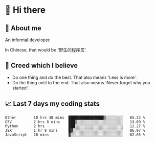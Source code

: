 # 👋 Hi there

## :speech_balloon: About me

An informal developer.

In Chinese, that would be '野生的程序员'.

## :see_no_evil: Creed which I believe

- Do one thing and do the best. That also means 'Less is more'.
- Do the thing until to the end. That also means 'Never forget why you started'.

## :chart_with_upwards_trend: Last 7 days my coding stats

<!--START_SECTION:waka-->
```text
Other        10 hrs 38 mins  ████████████████▒░░░░░░░░   65.22 % 
CSV          2 hrs 8 mins    ███▒░░░░░░░░░░░░░░░░░░░░░   13.09 % 
Python       2 hrs           ███░░░░░░░░░░░░░░░░░░░░░░   12.27 % 
JSX          1 hr 8 mins     █▓░░░░░░░░░░░░░░░░░░░░░░░   06.97 % 
JavaScript   20 mins         ▓░░░░░░░░░░░░░░░░░░░░░░░░   02.05 % 
```
<!--END_SECTION:waka-->
